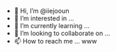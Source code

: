 - 👋 Hi, I’m @iiejooun
- 👀 I’m interested in ...
- 🌱 I’m currently learning ...
- 💞️ I’m looking to collaborate on ...
- 📫 How to reach me ...
www
<!---w
iiejooun/iiejooun is a ✨ special ✨ repository because its `README.md` (this file) appears on your GitHub profile.
You can click the Preview link to take a look at your changes.
--->
